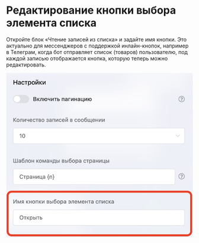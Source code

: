 # Редактирование кнопки выбора элемента списка

Откройте блок «Чтение записей из списка» и задайте имя кнопки. Это актуально для мессенджеров с поддержкой инлайн-кнопок, например в Телеграм, когда бот отправляет список (товаров) пользователю, под каждой записью отображается кнопка, которую теперь можно редактировать.

![](../../../.gitbook/assets/oM5LsAfb6rc.jpg)
